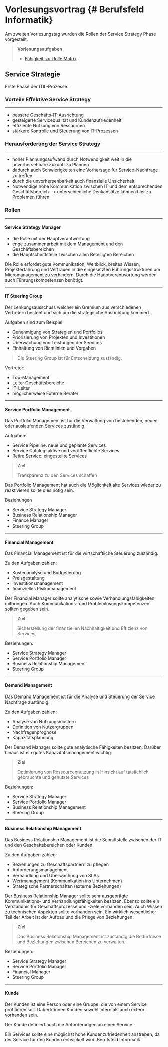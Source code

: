 # Vorlesungsvortrag {# Berufsfeld Informatik}

Am zweiten Vorlesungstag wurden die Rollen der Service Strategy Phase vorgestellt.

>**Vorlesungsaufgaben**
>
>- [Fähigkeit-zu-Rolle Matrix](/Berufsfeld%20Informatik/FähigkeitenzuRollenMatrix.md)

## Service Strategie

Erste Phase der ITIL-Prozesse.

### Vorteile Effektive Service Strategy

---

- bessere Geschäfts-IT-Ausrichtung
- gesteigerte Servicequalität und Kundenzufriedenheit
- effiziente Nutzung von Ressourcen
- stärkere Kontrolle und Steuerung von IT-Prozessen

### Herausforderung der Service Strategy

---

- hoher Plannungsaufwand durch Notwendigkeit weit in die unvorhersehbare Zukunft zu Plannen
- dadurch auch Schwierigkeiten eine Vorhersage für Service-Nachfrage zu treffen
- durch die unvorhersehbarkeit auch finanzielle Unsicherheit
- Notwendige hohe Kommunikation zwischen IT und dem entsprechenden Geschäftsbereich --> unterschiedliche Denkansätze können hier zu Problemen führen

### Rollen

---

#### Service Strategy Manager

- die Rolle mit der Hauptverantwortung
- enge zusammenarbeit mit dem Management und den Geschäftsbereichen
- die Hauptschnittstelle zwischen allen Beteiligten Bereichen

Die Rolle erfordet gute Kommunikation, Weitblick, breites Wissen, Projekterfahrung und Vertrauen in die eingesetzten Führungsstrukturen um Micromanagement zu verhindern. Durch die Hauptverantwortung werden auch Führungskompetenzen benötigt.

---

#### IT Steering Group

Der Lenkungsausschuss welcher ein Gremium aus verschiedenen Vertretern besteht und sich um die strategische Ausrichtung kümmert.

Aufgaben sind zum Beispiel:

- Genehmigung von Strategien und Portfolios
- Priorisierung von Projekten und Investitionen
- Überwachung von Leistungen der Services
- Einhaltung von Richtlinien und Vorgaben

>Die Steering Group ist für Entscheidung zuständig.

Vertreter:

- Top-Management
- Leiter Geschäftsbereiche
- IT-Leiter
- möglicherweise Externe Berater

---

#### Service Portfolio Management

Das Portfolio Management ist für die Verwaltung von bestehenden, neuen oder auslaufenden Services zuständig.

Aufgaben:

- Service Pipeline: neue und geplante Services
- Service Catalog: aktive und veröffentlichte Services
- Retire Service: eingestellte Services

>**Ziel**
>
>Transparenz zu den Services schaffen

Das Portfolio Management hat auch die Möglichkeit alte Services wieder zu reaktivieren sollte dies nötig sein.

Beziehungen

- Service Strategy Manager
- Business Relationship Manager
- Finance Manager
- Steering Group

---

#### Financial Management

Das Financial Management ist für die wirtschaftliche Steuerung zuständig.

Zu den Aufgaben zählen:

- Kostenanalyse und Budgetierung
- Preisgestaltung
- Investitionsmanagement
- finanzielles Risikomanagement

Der Financial Manager sollte analytische sowie Verhandlungsfähigkeiten mitbringen. Auch Kommunikations- und Problemlösungskompetenzen sollten gegeben sein.

>**Ziel**
>
> Sicherstellung der finanziellen Nachhaltigkeit und Effizienz von Services

Beziehungen:

- Service Strategy Manager
- Service Portfolio Manager
- Business Relationship Management
- Steering Group

---

#### Demand Management

Das Demand Management ist für die Analyse und Steuerung der Service Nachfrage zuständig.

Zu den Aufgaben zählen:

- Analyse von Nutzungsmustern
- Definition von Nutzergruppen
- Nachfragenprognose
- Kapazitätsplannung

Der Demand Manager sollte gute analytische Fähigkeiten besitzen. Darüber hinaus ist ein gutes Kapazitätsmanagement wichtig.

>**Ziel**
>
>Optimierung von Ressourcennutzung in Hinsicht auf tatsächlich gebrauchte und genutzte Services

Beziehungen:

- Service Strategy Manager
- Service Portfolio Manager
- Business Relationship Management
- Steering Group

---

#### Business Relationship Management

Das Business Relationship Management ist die Schnittstelle zwischen der IT und den Geschäftsbereichen oder Kunden

Zu den Aufgaben zählen:

- Beziehungen zu Geschäftspartnern zu pflegen
- Anforderungsmanagement
- Verhandlung und Überwachung von SLAs
- Wertmanagement (Kommunikation ins Unternehmen)
- Strategische Partnerschaften (externe Beziehungen)

Der Business Relationship Manager sollte sehr ausgeprägte Kommunikations- und Verhandlungsfähigkeiten besitzen. Ebenso sollte ein Verständnis für Geschäftsprozesse und -ziele vorhanden sein.
Auch Wissen zu technischen Aspekten sollte vorhanden sein.
Ein wirklich wesentlicher Teil der Arbeit ist der Aufbau und die Pflege von Beziehungen.

>**Ziel**
>
>Das Business Relationship Management ist zuständig die Bedürfnisse und Beziehungen zwischen Bereichen zu verwalten.

Beziehungen:

- Service Strategy Manager
- Service Portfolio Manager
- Financial Manager
- Steering Group

---

#### Kunde

Der Kunden ist eine Person oder eine Gruppe, die von einem Service profitieren soll. Dabei können Kunden sowohl intern als auch extern vorhanden sein.

Der Kunde definiert auch die Anforderungen an einen Service.

Ein Services sollte eine möglichst hohe Kundenzufriedenheit anstreben, da der Service für den Kunden entwickelt wird.
Berufsfeld Informatik